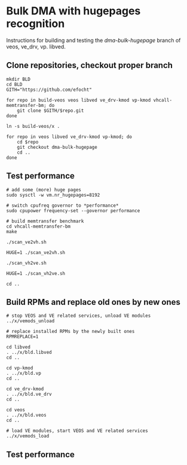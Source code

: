 # Bulk DMA with hugepages recognition

Instructions for building and testing the *dma-bulk-hugepage* branch of veos, ve_drv, vp. libved.

## Clone repositories, checkout proper branch

```
mkdir BLD
cd BLD
GITH="https://github.com/efocht"

for repo in build-veos veos libved ve_drv-kmod vp-kmod vhcall-memtransfer-bm; do
    git clone $GITH/$repo.git
done

ln -s build-veos/x .

for repo in veos libved ve_drv-kmod vp-kmod; do
    cd $repo
    git checkout dma-bulk-hugepage
    cd ..
done
```

## Test performance

```
# add some (more) huge pages
sudo sysctl -w vm.nr_hugepages=8192

# switch cpufreq governor to *performance*
sudo cpupower frequency-set --governor performance

# build memtransfer benchmark
cd vhcall-memtransfer-bm
make

./scan_ve2vh.sh

HUGE=1 ./scan_ve2vh.sh

./scan_vh2ve.sh

HUGE=1 ./scan_vh2ve.sh

cd ..
```


## Build RPMs and replace old ones by new ones

```
# stop VEOS and VE related services, unload VE modules
../x/vemods_unload

# replace installed RPMs by the newly built ones
RPMREPLACE=1

cd libved
. ../x/bld.libved
cd ..

cd vp-kmod
. ../x/bld.vp
cd ..

cd ve_drv-kmod
. ../x/bld.ve_drv
cd ..

cd veos
. ../x/bld.veos
cd ..

# load VE modules, start VEOS and VE related services
../x/vemods_load
```

## Test performance
